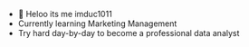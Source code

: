 - 👋 Heloo its me imduc1011
- Currently learning Marketing Management 
- Try hard day-by-day to become a professional data analyst
<!---
imduc1011/imduc1011 is a ✨ special ✨ repository because its `README.md` (this file) appears on your GitHub profile.
You can click the Preview link to take a look at your changes.
--->
